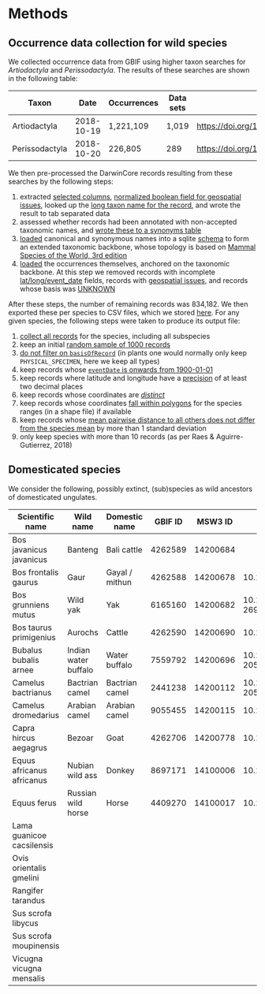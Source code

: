 Methods
=======

Occurrence data collection for wild species
-------------------------------------------

We collected occurrence data from GBIF using higher taxon searches for _Artiodactyla_ and
_Perissodactyla_. The results of these searches are shown in the following table:

| Taxon          | Date       | Occurrences | Data sets | DOI                                |
|----------------|------------|-------------|-----------|------------------------------------|
| Artiodactyla   | 2018-10-19 | 1,221,109   | 1,019     | https://doi.org/10.15468/dl.qqwyhp |
| Perissodactyla | 2018-10-20 | 226,805     | 289       | https://doi.org/10.15468/dl.jxwvia |

We then pre-processed the DarwinCore records resulting from these searches by the following steps:

1. extracted [selected columns](https://github.com/naturalis/trait-geo-diverse/blob/master/script/make_occurrences.pl#L27-L34),
   [normalized boolean field for geospatial issues](https://github.com/naturalis/trait-geo-diverse/blob/master/script/make_occurrences.pl#L65),
   looked up the [long taxon name for the record](https://github.com/naturalis/trait-geo-diverse/blob/master/script/make_occurrences.pl#L70),
   and wrote the result to tab separated data 
2. assessed whether records had been annotated with non-accepted taxonomic names, and
   [wrote these to a synonyms table](https://github.com/naturalis/trait-geo-diverse/blob/master/script/make_gbif_synonyms.pl#L46-L48)
3. [loaded](https://github.com/naturalis/trait-geo-diverse/blob/master/script/load_occurrence_taxa.pl) canonical and synonymous names
   into a sqlite [schema](https://github.com/naturalis/trait-geo-diverse/blob/master/script/schema.sql) to form an extended taxonomic
   backbone, whose topology is based on [Mammal Species of the World, 3rd edition](http://www.departments.bucknell.edu/biology/resources/msw3/)
4. [loaded](https://github.com/naturalis/trait-geo-diverse/blob/master/script/load_occurrences.pl) the occurrences themselves, anchored
   on the taxonomic backbone. At this step we removed records with incomplete [lat/long/event_date](https://github.com/naturalis/trait-geo-diverse/blob/master/script/load_occurrences.pl#L41-L43)
   fields, records with [geospatial issues](https://github.com/naturalis/trait-geo-diverse/blob/master/script/load_occurrences.pl#L46), 
   and records whose basis was [UNKNOWN](https://github.com/naturalis/trait-geo-diverse/blob/master/script/load_occurrences.pl#L49)

After these steps, the number of remaining records was 834,182. We then exported these per species to CSV files, which we
stored [here](../data/filtered). For any given species, the following steps were taken to produce its output file:

1. [collect all records](https://github.com/naturalis/trait-geo-diverse/blob/9701ab15ec27aa47bedea11b0ff18a3e75589911/lib/MY/OccurrenceFilter.pm#L125-L146) for the species, including all subspecies
2. keep an initial [random sample of 1000 records](https://github.com/naturalis/trait-geo-diverse/blob/9701ab15ec27aa47bedea11b0ff18a3e75589911/lib/MY/OccurrenceFilter.pm#L150-L156)
3. [do not filter on `basisOfRecord`](https://github.com/naturalis/trait-geo-diverse/blob/9701ab15ec27aa47bedea11b0ff18a3e75589911/lib/MY/OccurrenceFilter.pm#L158-L166) (in plants one would normally only keep `PHYSICAL_SPECIMEN`, here we keep all types)
4. keep records whose [`eventDate` is onwards from 1900-01-01](https://github.com/naturalis/trait-geo-diverse/blob/9701ab15ec27aa47bedea11b0ff18a3e75589911/lib/MY/OccurrenceFilter.pm#L169-L190)
5. keep records where latitude and longitude have a [precision](https://github.com/naturalis/trait-geo-diverse/blob/9701ab15ec27aa47bedea11b0ff18a3e75589911/lib/MY/OccurrenceFilter.pm#L193-L204) of at least two decimal places
6. keep records whose coordinates are [_distinct_](https://github.com/naturalis/trait-geo-diverse/blob/9701ab15ec27aa47bedea11b0ff18a3e75589911/lib/MY/OccurrenceFilter.pm#L207-L217)
7. keep records whose coordinates [fall within polygons](https://github.com/naturalis/trait-geo-diverse/blob/9701ab15ec27aa47bedea11b0ff18a3e75589911/lib/MY/OccurrenceFilter.pm#L223-L302) for the species ranges (in a shape file) if available
7. keep records whose [mean pairwise distance to all others does not differ from the species mean](https://github.com/naturalis/trait-geo-diverse/blob/9701ab15ec27aa47bedea11b0ff18a3e75589911/lib/MY/OccurrenceFilter.pm#L305-L352) by more than 1 standard deviation
8. only keep species with more than 10 records (as per Raes & Aguirre-Gutierrez, 2018)

Domesticated species
--------------------

We consider the following, possibly extinct, (sub)species as wild ancestors of domesticated ungulates.

| Scientific name             | Wild name            | Domestic name  | GBIF ID | MSW3 ID  | Evidence DOI                     |
|-----------------------------|----------------------|----------------|---------|----------|----------------------------------|
| Bos javanicus javanicus     | Banteng              | Bali cattle    | 4262589 | 14200684 |                                  |
| Bos frontalis gaurus        | Gaur                 | Gayal / mithun | 4262588 | 14200678 | 10.1093/gigascience/gix094       |
| Bos grunniens mutus         | Wild yak             | Yak            | 6165160 | 14200682 | 10.1111/j.1365-2699.2010.02379.x |
| Bos taurus primigenius      | Aurochs              | Cattle         | 4262590 | 14200690 | 10.1038/hdy.2016.79              |
| Bubalus bubalis arnee       | Indian water buffalo | Water buffalo  | 7559792 | 14200696 | 10.1111/j.1365-2052.2010.02166.x |
| Camelus bactrianus          | Bactrian camel       | Bactrian camel | 2441238 | 14200112 | 10.1111/j.1365-2052.2008.01848.x |
| Camelus dromedarius         | Arabian camel        | Arabian camel  | 9055455 | 14200115 | 10.1073/pnas.1519508113          |  
| Capra hircus aegagrus       | Bezoar               | Goat           | 4262706 | 14200778 | 10.1073/pnas.0804782105          |
| Equus africanus africanus   | Nubian wild ass      | Donkey         | 8697171 | 14100006 | 10.1098/rspb.2010.0708           |
| Equus ferus                 | Russian wild horse   | Horse          | 4409270 | 14100017 | 10.1073/pnas.1111122109          |
| Lama guanicoe cacsilensis   |
| Ovis orientalis gmelini     |
| Rangifer tarandus           |
| Sus scrofa libycus          |
| Sus scrofa moupinensis      |
| Vicugna vicugna mensalis    |
